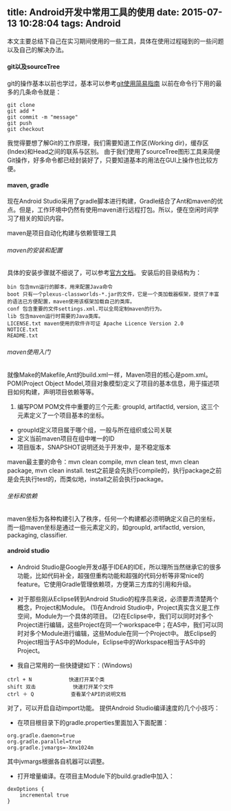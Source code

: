title: Android开发中常用工具的使用
date: 2015-07-13 10:28:04
tags: Android
---

本文主要总结下自己在实习期间使用的一些工具，具体在使用过程碰到的一些问题以及自己的解决办法。
#### git以及sourceTree
git的操作基本以前也学过，基本可以参考[git使用简易指南](http://www.bootcss.com/p/git-guide/)
以前在命令行下用的最多的几条命令就是：
```
git clone
git add *
git commit -m "message"
git push 
git checkout
```
<!--more-->
我觉得要想了解Git的工作原理，我们需要知道工作区(Working dir)，缓存区(Index)和Head之间的联系与区别。
由于我们使用了sourceTree图形工具来简便Git操作，好多命令都已经封装好了，只要知道基本的用法在GUI上操作也比较方便。
#### maven, gradle
现在Android Studio采用了gradle脚本进行构建，Gradle结合了Ant和maven的优点。但是，工作环境中仍然有使用maven进行远程打包。所以，便在空闲时间学习了相关的知识内容。

maven是项目自动化构建与依赖管理工具

###### maven的安装和配置
具体的安装步骤就不细说了，可以参考[官方文档](https://maven.apache.org/install.html)。
安装后的目录结构为：
```
bin	包含mvn运行的脚本，用来配置Java命令
boot 只有一个plexus-classworlds-*.jar的文件，它是一个类加载器框架，提供了丰富的语法已方便配置，maven使用该框架加载自己的类库。
conf 包含重要的文件settings.xml.可以全局定制maven的行为。
lib	包含maven运行时需要的Java类库。
LICENSE.txt	maven使用的软件许可证 Apache Licence Version 2.0
NOTICE.txt
README.txt
```
###### maven使用入门
就像Make的Makefile,Ant的build.xml一样，Maven项目的核心是pom.xml。POM(Project Object Model,项目对象模型)定义了项目的基本信息，用于描述项目如何构建，声明项目依赖等等。
1. 编写POM
POM文件中重要的三个元素: groupId, artifactId, version, 这三个元素定义了一个项目基本的坐标。
* groupId定义项目属于哪个组，一般与所在组织或公司关联
* 定义当前maven项目在组中唯一的ID
* 项目版本，SNAPSHOT说明还处于开发中，是不稳定版本

maven最主要的命令：mvn clean compile, mvn clean test, mvn clean package, mvn clean install.
test之前是会先执行compile的，执行package之前是会先执行test的，而类似地，install之前会执行package。

###### 坐标和依赖
maven坐标为各种构建引入了秩序，任何一个构建都必须明确定义自己的坐标，而一组maven坐标是通过一些元素定义的，如groupId, artifactId, version, packaging, classifier. 

#### android studio
* Android Studio是Google开发d基于IDEA的IDE，所以理所当然继承它的很多功能，比如代码补全，超强但重构功能和超强的代码分析等非常nice的feature。它使用Gradle管理依赖项，方便第三方库的引用和升级。
* 对于那些刚从Eclipse转到Android Studio的程序员来说，必须要弄清楚两个概念，Project和Module。
(1)在Android Studio中，Project真实含义是工作空间，Module为一个具体的项目。
(2)在Eclipse中，我们可以同时对多个Project进行编辑，这些Project在同一个workspace中；在AS中，我们可以同时对多个Module进行编辑，这些Module在同一个Project中。
故Eclipse的Project相当于AS中的Module，Eclipse中的Workspace相当于AS中的Project。

* 我自己常用的一些快捷键如下：(Windows)
```
ctrl + N 			快速打开某个类 
shift 双击			快速打开某个文件
ctrl ＋ Q			查看某个API的说明文档
```
对了，可以开启自动import功能。
提供Android Studio编译速度的几个小技巧：
* 在项目根目录下的gradle.properties里面加入下面配置：
```
org.gradle.daemon=true
org.gradle.parallel=true
org.gradle.jvmargs=-Xmx1024m
```
其中jvmargs根据各自机器可以调整。
* 打开增量编译。在项目主Module下的build.gradle中加入：
```
dexOptions {
	incremental true
}
```














